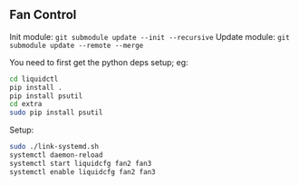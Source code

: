 ## Fan Control

Init module: `git submodule update --init --recursive`
Update module: `git submodule update --remote --merge`

You need to first get the python deps setup; eg:

```bash
cd liquidctl
pip install .
pip install psutil
cd extra
sudo pip install psutil
```

Setup:
```bash
sudo ./link-systemd.sh
systemctl daemon-reload
systemctl start liquidcfg fan2 fan3
systemctl enable liquidcfg fan2 fan3
```
